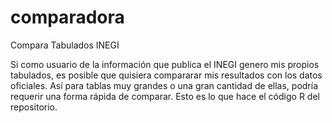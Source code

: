 # comparadora
Compara Tabulados INEGI

Si como usuario de la información que publica el INEGI genero mis propios tabulados, es posible que quisiera compararar mis resultados con los datos oficiales. Así para tablas muy grandes o una gran cantidad de ellas, podría requerir una forma rápida de comparar. Esto es lo que hace el código R del repositorio.
